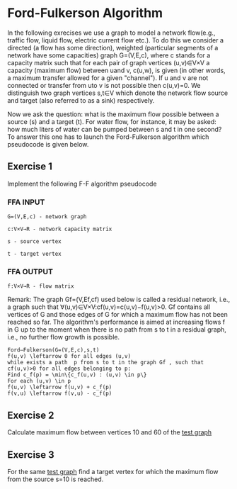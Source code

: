 # Ford-Fulkerson Algorithm

In the following exrecises we use a graph to model a network flow(e.g., traffic flow, liquid flow, electric current flow etc.). To do this we consider   a directed (a flow has some direction), weighted (particular segments of a network have some capacities) graph G=(V,E,c), where c stands for a capacity matrix such that for each pair of graph vertices (u,v)∈V×V a capacity (maximum flow) between uand v, c(u,w), is given (in other words, a maximum transfer allowed for a given "channel").  If u and v are not connected  or transfer from  uto v is not possible then c(u,v)=0. We distinguish two graph vertices s,t∈V which denote the network flow source and target (also referred to as a sink) respectively.

Now we ask the question: what is the maximum flow possible between a source (s) and a target (t). For water flow, for instance, it may be asked: how much liters of water can be pumped between s and t in one second? To answer this one has to launch the Ford-Fulkerson algorithm which pseudocode is given below.

## Exercise 1 

Implement the following F-F algorithm pseudocode

### FFA INPUT

```
G=(V,E,c) - network graph

c:V×V→R - network capacity matrix

s - source vertex

t - target vertex
```

### FFA OUTPUT

```
f:V×V→R - flow matrix
```

Remark: The graph Gf=(V,Ef,cf) used below is called a residual network, i.e., a graph such that  ∀(u,v)∈V×V:cf(u,v)=c(u,v)−f(u,v)>0. Gf contains all vertices of G and those edges of G for which a maximum flow has not been reached so far. The algorithm's performance is aimed at increasing flows f in G up to the moment when there is no path from s to t in a residual graph, i.e., no further flow growth is possible.

```
Ford–Fulkerson(G=(V,E,c),s,t)
f(u,v) \leftarrow 0 for all edges (u,v)
while exists a path  p from s to t in the graph Gf , such that cf(u,v)>0 for all edges belonging to p:
Find c_f(p) = \min\{c_f(u,v) : (u,v) \in p\}
For each (u,v) \in p
f(u,v) \leftarrow f(u,v) + c_f(p)
f(v,u) \leftarrow f(v,u) - c_f(p)
```

## Exercise 2

Calculate maximum flow between vertices 10 and  60 of the [test graph](https://github.com/sowmya6598/algorithms-data-structures/blob/master/ford_fulkerson/graf1.txt)

## Exercise 3

For the same [test graph](https://github.com/sowmya6598/algorithms-data-structures/blob/master/ford_fulkerson/graf1.txt) find a target vertex  for which the maximum flow from the source s=10 is reached.
